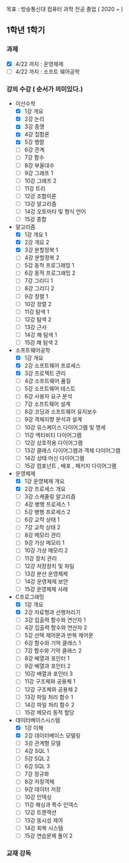 목표 : 방송통신대 컴퓨터 과학 전공 졸업 ( 2020 ~ )

## 1학년 1학기

### 과제
- [x] 4/22 까지 : 운영체제
- [ ] 4/22 까지 : 소프트 웨어공학

### 강의 수강 ( 순서가 의미있다.) 
- 이산수학
  - [x] 1강 개요
  - [x] 2강 논리
  - [x] 3강 증명
  - [x] 4강 집합론
  - [x] 5강 행렬
  - [ ] 6강 관계
  - [ ] 7강 함수
  - [ ] 8강 부울대수
  - [ ] 9강 그래프 1
  - [ ] 10강 그래프 2
  - [ ] 11강 트리
  - [ ] 12강 조합이론
  - [ ] 13강 알고리즘
  - [ ] 14강 오토마타 및 형식 언어
  - [ ] 15강 종합
  
- 알고리즘
  - [x] 1강 개요 1
  - [x] 2강 개요 2
  - [x] 3강 분할정복 1
  - [ ] 4강 분할정복 2
  - [ ] 5강 동적 프로그래밍 1
  - [ ] 6강 동적 프로그래밍 2
  - [ ] 7강 그리디 1
  - [ ] 8강 그리디 2
  - [ ] 9강 정렬 1
  - [ ] 10강 정렬 2
  - [ ] 11강 탐색 1
  - [ ] 12강 탐색 2
  - [ ] 13강 근사
  - [ ] 14강 해 탐색 1
  - [ ] 15강 해 탐색 2
  
- 소프트웨어공학
  - [x] 1강 개요
  - [x] 2강 소프트웨어 프로세스
  - [x] 3강 프로젝트 관리
  - [ ] 4강 소프트웨어 품질
  - [ ] 5강 소프트웨어 테스트
  - [ ] 6강 사용자 요구 분석
  - [ ] 7강 소프트웨어 설계
  - [ ] 8강 코딩과 소프트웨어 유지보수
  - [ ] 9강 객체지향 분석과 설계
  - [ ] 10강 유스케이스 다이어그램 및 명세
  - [ ] 11강 액티비티 다이어그램
  - [ ] 12강 상호작용 다이어그램
  - [ ] 13강 클래스 다이어그램과 객체 다이어그램
  - [ ] 14강 상태 머신 다이어그램
  - [ ] 15강 컴포넌트 , 배포 , 패키지 다이어그램
  
- 운영체제
  - [x] 1강 운영체제 개요
  - [x] 2강 프로세스 개요
  - [ ] 3강 스케줄링 알고리즘
  - [ ] 4강 병행 프로세스 1
  - [ ] 5강 병행 프로세스 2
  - [ ] 6강 교착 상태 1
  - [ ] 7강 교착 상태 2
  - [ ] 8강 메모리 관리
  - [ ] 9강 가상 메모리 1
  - [ ] 10강 가상 메모리 2
  - [ ] 11강 장치 관리
  - [ ] 12강 저장장치 및 파일
  - [ ] 13강 분산 운영체제
  - [ ] 14강 운영체제 보안
  - [ ] 15강 운영체제 사례
  
- C프로그래밍
  - [x] 1강 개요
  - [x] 2강 자료형과 선행처리기
  - [ ] 3강 입출력 함수와 연산자 1
  - [ ] 4강 입출력 함수와 연산자 2
  - [ ] 5강 선택 제어문과 반복 제어문
  - [ ] 6강 함수와 기억 클래스 1
  - [ ] 7강 함수와 기억 클래스 2
  - [ ] 8강 배열과 포인터 1
  - [ ] 9강 배열과 포인터 2
  - [ ] 10강 배열과 포인터 3
  - [ ] 11강 구조체와 공용체 1
  - [ ] 12강 구조체와 공용체 2
  - [ ] 13강 파일 처리 함수 1
  - [ ] 14강 파일 처리 함수 2
  - [ ] 15강 메모리 동적 할당
  
- 데이터베이스시스템
  - [x] 1강 이해
  - [x] 2강 데이터베이스 모델링
  - [ ] 3강 관계형 모델
  - [ ] 4강 SQL 1
  - [ ] 5강 SQL 2
  - [ ] 6강 SQL 3
  - [ ] 7강 정규화
  - [ ] 8강 저장객체
  - [ ] 9강 데이터 저장
  - [ ] 10강 인덱싱
  - [ ] 11강 해싱과 특수 인덱스
  - [ ] 12강 트랜잭션
  - [ ] 13강 동시성 제어
  - [ ] 14강 회복 시스템
  - [ ] 15강 연습문제 풀이 2
  
### 교재 강독